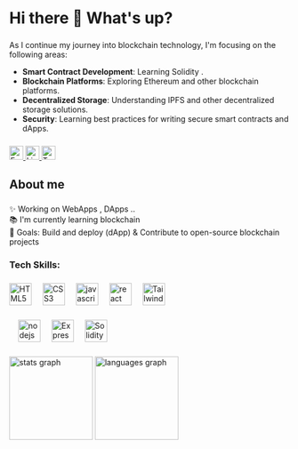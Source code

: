 <h1 align="left">Hi there 👋 What's up?</h1>

###



  As I continue my journey into blockchain technology, I'm focusing on the following areas: <br>
- **Smart Contract Development**: Learning Solidity .<br>
- **Blockchain Platforms**: Exploring Ethereum and other blockchain platforms.<br>
- **Decentralized Storage**: Understanding IPFS and other decentralized storage solutions.<br>
- **Security**: Learning best practices for writing secure smart contracts and dApps. 


###
<div align="left">
  <a href="https://www.facebook.com/sandesh-laksamba-limbu" target="_blank">
  <img src="https://img.shields.io/static/v1?message=Facebook&logo=facebook&label=&color=1877F2&logoColor=white&labelColor=&style=for-the-badge" height="25" alt="Facebook logo" />
</a>
  <a href="https://www.linkedin.com/in/sandesh-laksamba-045b5921b" target="_blank">
    <img src="https://img.shields.io/static/v1?message=LinkedIn&logo=linkedin&label=&color=0077B5&logoColor=white&labelColor=&style=for-the-badge" height="25" alt="LinkedIn logo" />
  </a>
  <a href="https://twitter.com/Sandesh_limbo" target="_blank">
    <img src="https://img.shields.io/static/v1?message=Twitter&logo=twitter&label=&color=1DA1F2&logoColor=white&labelColor=&style=for-the-badge" height="25" alt="Twitter logo" />
  </a>
</div>


###

<h2 align="left">About me</h2>

###

<p align="left">✨ Working on WebApps , DApps .. <br>📚 I'm currently learning blockchain<br>🎯 Goals:  Build and deploy (dApp) & Contribute to open-source blockchain projects
 <br> </p>

###

<h3 align="left">Tech Skills:</h3>

###

<div align="left">
    <img src="https://cdn.jsdelivr.net/gh/devicons/devicon/icons/html5/html5-original.svg" height="40" alt="HTML5 logo" />
  <img width="12" />
  <img src="https://cdn.jsdelivr.net/gh/devicons/devicon/icons/css3/css3-original.svg" height="40" alt="CSS3 logo" />
  <img width="12" />
 
  <img src="https://cdn.jsdelivr.net/gh/devicons/devicon/icons/javascript/javascript-original.svg" height="40" alt="javascript logo"  />
  <img width="12" />
  <img src="https://cdn.jsdelivr.net/gh/devicons/devicon/icons/react/react-original.svg" height="40" alt="react logo"  />
  <img width="12" />
    <img src="https://www.vectorlogo.zone/logos/tailwindcss/tailwindcss-icon.svg" height="40" alt="Tailwind CSS logo" />

  <img width="12" />

</div>

###

###

<div align="left">
  <img width="12" />
  <img src="https://cdn.jsdelivr.net/gh/devicons/devicon/icons/nodejs/nodejs-original.svg" height="40" alt="nodejs logo"  />
  <img width="12" />
  <img src="https://cdn.jsdelivr.net/gh/devicons/devicon/icons/express/express-original.svg" height="40" alt="Express logo" />
   <img width="12" />
  <img src="https://cdn.jsdelivr.net/gh/devicons/devicon/icons/solidity/solidity-original.svg" height="40" alt="Solidity logo" />



</div>

###

<div align="left">
  <img src="https://github-readme-stats.vercel.app/api?username=laksamba&hide_title=false&hide_rank=false&show_icons=true&include_all_commits=true&count_private=true&disable_animations=false&theme=dracula&locale=en&hide_border=false" height="150" alt="stats graph"  />
  <img src="https://github-readme-stats.vercel.app/api/top-langs?username=laksamba&locale=en&hide_title=false&layout=compact&card_width=320&langs_count=5&theme=dracula&hide_border=false" height="150" alt="languages graph"  />
</div>
